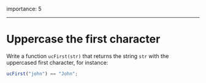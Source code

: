 importance: 5

---

# Uppercase the first character

Write a function `ucFirst(str)` that returns the string `str` with the uppercased first character, for instance:

```js
ucFirst("john") == "John";
```
